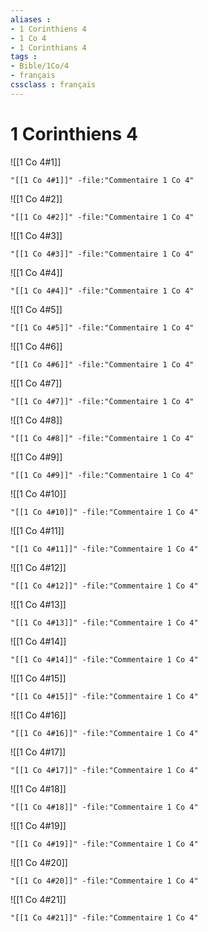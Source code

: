 ```yaml
---
aliases : 
- 1 Corinthiens 4
- 1 Co 4
- 1 Corinthians 4
tags : 
- Bible/1Co/4
- français
cssclass : français
---
```


# 1 Corinthiens 4

![[1 Co 4#1]]

```query
"[[1 Co 4#1]]" -file:"Commentaire 1 Co 4"
```

![[1 Co 4#2]]

```query
"[[1 Co 4#2]]" -file:"Commentaire 1 Co 4"
```

![[1 Co 4#3]]

```query
"[[1 Co 4#3]]" -file:"Commentaire 1 Co 4"
```

![[1 Co 4#4]]

```query
"[[1 Co 4#4]]" -file:"Commentaire 1 Co 4"
```

![[1 Co 4#5]]

```query
"[[1 Co 4#5]]" -file:"Commentaire 1 Co 4"
```

![[1 Co 4#6]]

```query
"[[1 Co 4#6]]" -file:"Commentaire 1 Co 4"
```

![[1 Co 4#7]]

```query
"[[1 Co 4#7]]" -file:"Commentaire 1 Co 4"
```

![[1 Co 4#8]]

```query
"[[1 Co 4#8]]" -file:"Commentaire 1 Co 4"
```

![[1 Co 4#9]]

```query
"[[1 Co 4#9]]" -file:"Commentaire 1 Co 4"
```

![[1 Co 4#10]]

```query
"[[1 Co 4#10]]" -file:"Commentaire 1 Co 4"
```

![[1 Co 4#11]]

```query
"[[1 Co 4#11]]" -file:"Commentaire 1 Co 4"
```

![[1 Co 4#12]]

```query
"[[1 Co 4#12]]" -file:"Commentaire 1 Co 4"
```

![[1 Co 4#13]]

```query
"[[1 Co 4#13]]" -file:"Commentaire 1 Co 4"
```

![[1 Co 4#14]]

```query
"[[1 Co 4#14]]" -file:"Commentaire 1 Co 4"
```

![[1 Co 4#15]]

```query
"[[1 Co 4#15]]" -file:"Commentaire 1 Co 4"
```

![[1 Co 4#16]]

```query
"[[1 Co 4#16]]" -file:"Commentaire 1 Co 4"
```

![[1 Co 4#17]]

```query
"[[1 Co 4#17]]" -file:"Commentaire 1 Co 4"
```

![[1 Co 4#18]]

```query
"[[1 Co 4#18]]" -file:"Commentaire 1 Co 4"
```

![[1 Co 4#19]]

```query
"[[1 Co 4#19]]" -file:"Commentaire 1 Co 4"
```

![[1 Co 4#20]]

```query
"[[1 Co 4#20]]" -file:"Commentaire 1 Co 4"
```

![[1 Co 4#21]]

```query
"[[1 Co 4#21]]" -file:"Commentaire 1 Co 4"
```

